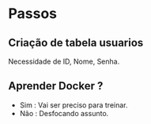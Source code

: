 # Passos

## Criação de tabela usuarios 

Necessidade de ID, Nome, Senha.

## Aprender Docker ?
* Sim : Vai ser preciso para treinar.
* Não : Desfocando assunto.